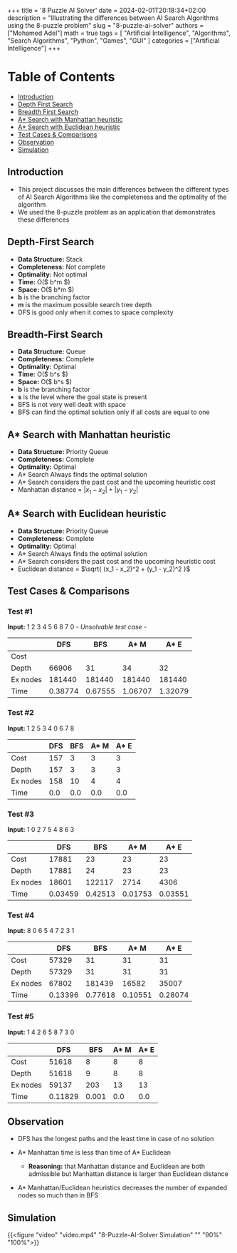 +++
title = '8 Puzzle AI Solver'
date = 2024-02-01T20:18:34+02:00
description = "Illustrating the differences between AI Search Algorithms using the 8-puzzle problem"
slug = "8-puzzle-ai-solver"
authors = ["Mohamed Adel"]
math = true
tags = [
    "Artificial Intelligence",
    "Algorithms",
    "Search Algorithms",
    "Python",
    "Games",
    "GUI"
]
categories = ["Artificial Intelligence"]
+++

# Table of Contents
* [Introduction](#introduction)
* [Depth First Search](#depth-first-search)
* [Breadth First Search](#breadth-first-search)
* [A* Search with Manhattan heuristic](#a-search-with-manhattan-heuristic)
* [A* Search with Euclidean heuristic](#a-search-with-euclidean-heuristic)
* [Test Cases & Comparisons](#test-cases--comparisons)
* [Observation](#observation)
* [Simulation](#simulation)

## Introduction

* This project discusses the main differences between the different types of AI Search Algorithms like the completeness and the optimality of the algorithm 
* We used the 8-puzzle problem as an application that demonstrates these differences

## Depth-First Search

* **Data Structure:** Stack
* **Completeness:** Not complete
* **Optimality:** Not optimal
* **Time:** O($ b^m $)
* **Space:** O($ b*m $)
* **b** is the branching factor
* **m** is the maximum possible search tree depth
* DFS is good only when it comes to space complexity


## Breadth-First Search

* **Data Structure:** Queue 
* **Completeness:** Complete
* **Optimality:** Optimal
* **Time:** O($ b^s $)
* **Space:** O($ b^s $)
* **b** is the branching factor
* **s** is the level where the goal state is present
* BFS is not very well dealt with space
* BFS can find the optimal solution only if all costs are equal to one

## A* Search with Manhattan heuristic

* **Data Structure:** Priority Queue
* **Completeness:** Complete
* **Optimality:** Optimal
* A* Search Always finds the optimal solution
* A* Search considers the past cost and the upcoming heuristic cost
* Manhattan distance = $| x_1 - x_2 | + | y_1 - y_2 |$

## A* Search with Euclidean heuristic

* **Data Structure:** Priority Queue
* **Completeness:** Complete
* **Optimality:** Optimal
* A* Search Always finds the optimal solution
* A* Search considers the past cost and the upcoming heuristic cost
* Euclidean distance = $\sqrt{ (x_1 - x_2)^2 + (y_1 - y_2)^2 }$

## Test Cases & Comparisons

### Test #1 
**Input:** 1 2 3 4 5 6 8 7 0 _- Unsolvable test case -_

|          | DFS     | BFS     | A* M    | A* E    |
|----------|---------|---------|---------|---------|
| Cost     |         |         |         |         |
| Depth    | 66906   | 31      | 34      | 32      |
| Ex nodes | 181440  | 181440  | 181440  | 181440  |
| Time     | 0.38774 | 0.67555 | 1.06707 | 1.32079 |

### Test #2 
**Input:** 1 2 5 3 4 0 6 7 8

|          | DFS | BFS | A* M | A* E |
|----------|-----|-----|------|------|
| Cost     | 157 | 3   | 3    | 3    |
| Depth    | 157 | 3   | 3    | 3    |
| Ex nodes | 158 | 10  | 4    | 4    |
| Time     | 0.0 | 0.0 | 0.0  | 0.0  |

### Test #3 
**Input:** 1 0 2 7 5 4 8 6 3

|          | DFS     | BFS     | A* M    | A* E    |
|----------|---------|---------|---------|---------|
| Cost     | 17881   | 23      | 23      | 23      |
| Depth    | 17881   | 24      | 23      | 23      |
| Ex nodes | 18601   | 122117  | 2714    | 4306    |
| Time     | 0.03459 | 0.42513 | 0.01753 | 0.03551 |

### Test #4 
**Input:** 8 0 6 5 4 7 2 3 1

|          | DFS     | BFS     | A* M    | A* E    |
|----------|---------|---------|---------|---------|
| Cost     | 57329   | 31      | 31      | 31      |
| Depth    | 57329   | 31      | 31      | 31      |
| Ex nodes | 67802   | 181439  | 16582   | 35007   |
| Time     | 0.13396 | 0.77618 | 0.10551 | 0.28074 |

### Test #5
**Input:** 1 4 2 6 5 8 7 3 0

|          | DFS     | BFS   | A* M | A* E |
|----------|---------|-------|------|------|
| Cost     | 51618   | 8     | 8    | 8    |
| Depth    | 51618   | 9     | 8    | 8    |
| Ex nodes | 59137   | 203   | 13   | 13   |
| Time     | 0.11829 | 0.001 | 0.0  | 0.0  |

## Observation

* DFS has the longest paths and the least time in case of no solution

* A* Manhattan time is less than time of A* Euclidean
  * **Reasoning:** that Manhattan distance and Euclidean are both admissible but Manhattan distance is larger than Euclidean distance

* A* Manhattan/Euclidean heuristics decreases the number of expanded nodes so much than in BFS

## Simulation

{{<figure "video" "video.mp4" "8-Puzzle-AI-Solver Simulation" "" "90%" "100%">}}